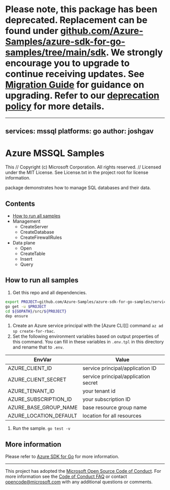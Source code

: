 # Please note, this package has been deprecated. Replacement can be found under [github.com/Azure-Samples/azure-sdk-for-go-samples/tree/main/sdk](https://github.com/Azure-Samples/azure-sdk-for-go-samples/tree/main/sdk/). We strongly encourage you to upgrade to continue receiving updates. See [Migration Guide](https://aka.ms/azsdk/golang/t2/migration) for guidance on upgrading. Refer to our [deprecation policy](https://azure.github.io/azure-sdk/policies_support.html) for more details.

---
services: mssql
platforms: go
author: joshgav
---

# Azure MSSQL Samples

This // Copyright (c) Microsoft Corporation. All rights reserved.
// Licensed under the MIT License. See License.txt in the project root for license information.

package demonstrates how to manage SQL databases and their data.

## Contents

* [How to run all samples](#run)
* Management
    * CreateServer
    * CreateDatabase
    * CreateFirewallRules
* Data plane
    * Open
    * CreateTable
    * Insert
    * Query

<a id="run"></a>
## How to run all samples

1. Get this repo and all dependencies.

  ```bash
  export PROJECT=github.com/Azure-Samples/azure-sdk-for-go-samples/services/compute
  go get -u $PROJECT
  cd ${GOPATH}/src/${PROJECT}
  dep ensure
  ```
1. Create an Azure service principal with the [Azure CLI][] command `az ad sp
   create-for-rbac`.
1. Set the following environment variables based on output properties of this
   command. You can fill in these variables in `.env.tpl` in this directory and
   rename that to `.env`.

  |EnvVar | Value|
  |-------|------|
  |AZURE_CLIENT_ID|service principal/application ID|
  |AZURE_CLIENT_SECRET|service principal/application secret|
  |AZURE_TENANT_ID|your tenant id|
  |AZURE_SUBSCRIPTION_ID|your subscription ID|
  |AZURE_BASE_GROUP_NAME|base resource group name|
  |AZURE_LOCATION_DEFAULT|location for all resources|

1. Run the sample. `go test -v`

<a id="info"></a>
## More information

Please refer to [Azure SDK for Go](https://github.com/Azure/azure-sdk-for-go)
for more information.

---

This project has adopted the [Microsoft Open Source Code of
Conduct](https://opensource.microsoft.com/codeofconduct/). For more information
see the [Code of Conduct
FAQ](https://opensource.microsoft.com/codeofconduct/faq/) or contact
[opencode@microsoft.com](mailto:opencode@microsoft.com) with any additional
questions or comments.

